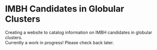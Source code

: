 # IMBH Candidates in Globular Clusters

Creating a website to catalog information on IMBH candidates in globular clusters.  
Currently a work in progress!  Please check back later.  
